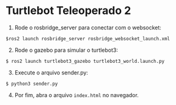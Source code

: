 # Turtlebot Teleoperado 2

1. Rode o rosbridge_server para conectar com o websocket:

`$ros2 launch rosbridge_server rosbridge_websocket_launch.xml`

2. Rode o gazebo para simular o turtlebot3:

`$ ros2 launch turtlebot3_gazebo turtlebot3_world.launch.py`

3. Execute o arquivo sender.py:

`$ python3 sender.py`

4. Por fim, abra o arquivo `index.html` no navegador.
